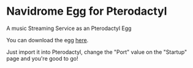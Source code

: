 # Navidrome Egg for Pterodactyl
A music Streaming Service as an Pterodactyl Egg

You can download the egg [here](https://github.com/devilAPI/navidrome-pterodactyl-egg/blob/main/egg-navidrome.json).

Just import it into Pterodactyl, change the "Port" value on the "Startup" page and you're good to go!
